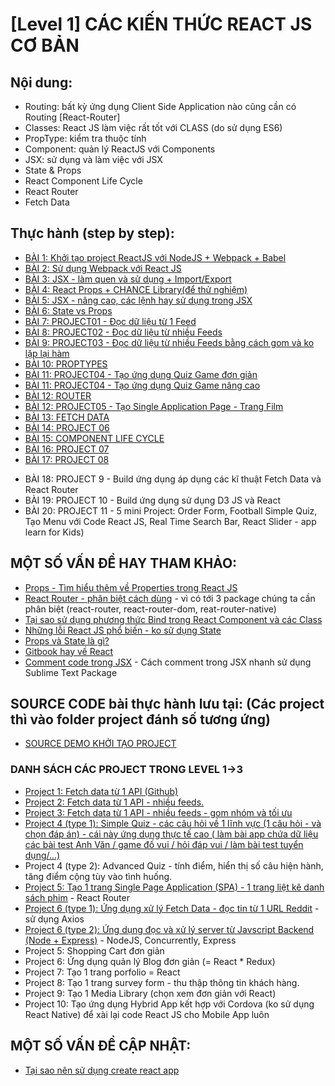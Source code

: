 # [Level 1] CÁC KIẾN THỨC REACT JS CƠ BẢN

## Nội dung:
* Routing: bất kỳ ứng dụng Client Side Application nào cũng cần có Routing [React-Router]
* Classes: React JS làm việc rất tốt với CLASS (do sử dụng ES6)
* PropType: kiểm tra thuộc tính
* Component: quản lý ReactJS với Components
* JSX: sử dụng và làm việc với JSX
* State & Props
* React Component Life Cycle
* React Router
* Fetch Data

## Thực hành (step by step):

* [BÀI 1: Khởi tạo project ReactJS với NodeJS + Webpack + Babel](https://github.com/nvminhtu/React/blob/master/reactjs/level1/BAI01.md)
* [BÀI 2: Sử dụng Webpack với React JS](https://github.com/nvminhtu/React/blob/master/reactjs/level1/BAI02-WEBPACK.md)
* [BÀI 3: JSX - làm quen và sử dụng + Import/Export](https://github.com/nvminhtu/React/blob/master/reactjs/level1/BAI03-JSX.md)
* [BÀI 4: React Props + CHANCE Library(để thử nghiệm)](https://github.com/nvminhtu/React/blob/master/reactjs/level1/BAI04-PROPS.md)
* [BÀI 5: JSX - nâng cao, các lệnh hay sử dụng trong JSX](https://github.com/nvminhtu/React/blob/master/reactjs/level1/BAI05-JSX-ADVANCED.md)
* [BÀI 6: State vs Props](https://github.com/nvminhtu/React/blob/master/reactjs/level1/BAI06-STATE-PROPS.md)
* [BÀI 7: PROJECT01 - Đọc dữ liệu từ 1 Feed](https://github.com/nvminhtu/React/blob/master/reactjs/level1/BAI07-PROJECT01.md)
* [BÀI 8: PROJECT02 - Đọc dữ liệu từ nhiều Feeds](https://github.com/nvminhtu/React/blob/master/reactjs/level1/BAI08-PROJECT02.md)
* [BÀI 9: PROJECT03 - Đọc dữ liệu từ nhiều Feeds bằng cách gom và ko lặp lại hàm](https://github.com/nvminhtu/React/blob/master/reactjs/level1/BAI09-PROJECT03.md)
* [BÀI 10: PROPTYPES](https://github.com/nvminhtu/React/blob/master/reactjs/level1/BAI10-PropTypes.md)
* [BÀI 11: PROJECT04 - Tạo ứng dụng Quiz Game đơn giản](https://github.com/nvminhtu/React/blob/master/reactjs/level1/BAI11-PROJECT04-SIMPLEQUIZ.md)
* [BÀI 11: PROJECT04 - Tạo ứng dụng Quiz Game nâng cao](https://github.com/nvminhtu/React/blob/master/reactjs/level1/BAI11-PROJECT04-ADVANCEDQUIZ.md)
* [BÀI 12: ROUTER](https://github.com/nvminhtu/React/blob/master/reactjs/level1/BAI12-ROUTER.md)
* [BÀI 12: PROJECT05 - Tạo Single Application Page - Trang Film](https://github.com/nvminhtu/React/blob/master/reactjs/level1/BAI12-PROJECT05-MOVIELISTING.md)
* [BÀI 13: FETCH DATA](https://github.com/nvminhtu/React/blob/master/reactjs/level1/BAI13-FETCH-DATA.md)
* [BÀI 14: PROJECT 06](https://github.com/nvminhtu/React/blob/master/reactjs/level1/BAI14-PROJECT06.md)
* [BÀI 15: COMPONENT LIFE CYCLE](https://github.com/nvminhtu/React/blob/master/reactjs/level1/BAI15-COMPONENT-LIFECYCLE.md)
* [BÀI 16: PROJECT 07](https://github.com/nvminhtu/React/blob/master/reactjs/level1/BAI16-PROJECT07.md)
* [BÀI 17: PROJECT 08](https://github.com/nvminhtu/React/blob/master/reactjs/level1/BAI17-PROJECTO8.md)
+ BÀI 18: PROJECT 9 - Build ứng dụng áp dụng các kĩ thuật Fetch Data và React Router
+ BÀI 19: PROJECT 10 - Build ứng dụng sử dụng D3 JS và React
+ BÀI 20: PROJECT 11 - 5 mini Project: Order Form, Football Simple Quiz, Tạo Menu với Code React JS, Real Time Search Bar, React Slider - app learn for Kids)

## MỘT SỐ VẤN ĐỀ HAY THAM KHẢO:

* [Props - Tìm hiểu thêm về Properties trong React JS](https://medium.com/react-tutorials/react-properties-ef11cd55caa0)
* [React Router - phân biệt cách dùng](https://medium.com/@pshrmn/a-simple-react-router-v4-tutorial-7f23ff27adf) - vì có tới 3 package chúng ta cần phân biệt (react-router, react-router-dom, reat-router-native)
* [Tại sao sử dụng phương thức Bind trong React Component và các Class](http://reactkungfu.com/2015/07/why-and-how-to-bind-methods-in-your-react-component-classes/)
* [Những lỗi React JS phổ biến - ko sử dụng State](http://reactkungfu.com/2015/09/common-react-dot-js-mistakes-unneeded-state/)
* [Props và State là gì?](http://teachyourself.vn/react/bai-3-props-state-la-gi.html)
* [Gitbook hay về React](https://rangle-io.gitbooks.io/react-training/content/book/react_components/stateful.html)
* [Comment code trong JSX](http://wesbos.com/react-jsx-comments/) - Cách comment trong JSX nhanh sử dụng Sublime Text Package


## SOURCE CODE bài thực hành lưu tại: (Các project thì vào folder project đánh số tương ứng)

* [SOURCE DEMO KHỞI TẠO PROJECT](https://github.com/nvminhtu/React/tree/master/reactjs/source)

### DANH SÁCH CÁC PROJECT TRONG LEVEL 1->3

* [Project 1: Fetch data từ 1 API (Github)](https://github.com/nvminhtu/React/tree/master/reactjs/project01)
* [Project 2: Fetch data từ 1 API - nhiều feeds.](https://github.com/nvminhtu/React/tree/master/reactjs/project02)
* [Project 3: Fetch data từ 1 API - nhiều feeds - gom nhóm và tối ưu](https://github.com/nvminhtu/React/tree/master/reactjs/project03)
* [Project 4 (type 1): Simple Quiz - các câu hỏi về 1 lĩnh vực (1 câu hỏi - và chọn đáp án) - cái này ứng dụng thực tế cao ( làm bài app chứa dữ liệu các bài test Anh Văn / game đố vui / hỏi đáp vui / làm bài test tuyển dụng/...)](https://github.com/nvminhtu/React/tree/master/reactjs/project04)
* Project 4 (type 2): Advanced Quiz - tính điểm, hiển thị số câu hiện hành, tăng điểm cộng tùy vào tình huống.
* [Project 5: Tạo 1 trang Single Page Application (SPA) - 1 trang liệt kê danh sách phim](https://github.com/nvminhtu/React/tree/master/reactjs/project05) - React Router
* [Project 6 (type 1): Ứng dụng xử lý Fetch Data - đọc tin từ 1 URL Reddit](https://github.com/nvminhtu/React/tree/master/reactjs/level1/fetch-data) - sử dụng Axios 
* [Project 6 (type 2): Ứng dụng đọc và xử lý server từ Javscript Backend (Node + Express)](https://github.com/nvminhtu/React/tree/master/reactjs/project06) - NodeJS, Concurrently, Express
* Project 5: Shopping Cart đơn giản
* Project 6: Ứng dụng quản lý Blog đơn giản (= React * Redux)
* Project 7: Tạo 1 trang porfolio = React
* Project 8: Tạo 1 trang survey form - thu thập thông tin khách hàng.
* Project 9: Tạo 1 Media Library (chọn xem đơn giản với React)
* Project 10: Tạo ứng dụng Hybrid App kết hợp với Cordova (ko sử dụng React Native) để xài lại code React JS cho Mobile App luôn



## MỘT SỐ VẤN ĐỀ CẬP NHẬT:

* [Tại sao nên sử dụng create react app](https://medium.com/@tuchk4/why-i-love-create-react-app-e63b1be689a3)



